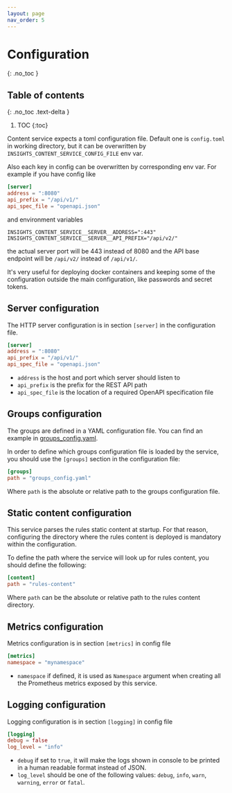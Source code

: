 ```yaml
---
layout: page
nav_order: 5
---
```


# Configuration
{: .no_toc }

## Table of contents
{: .no_toc .text-delta }

1. TOC
{:toc}

Content service expects a toml configuration file. Default one is `config.toml`
in working directory, but it can be overwritten by
`INSIGHTS_CONTENT_SERVICE_CONFIG_FILE` env var.

Also each key in config can be overwritten by corresponding env var. For example
if you have config like

```toml
[server]
address = ":8080"
api_prefix = "/api/v1/"
api_spec_file = "openapi.json"
```

and environment variables

```shell
INSIGHTS_CONTENT_SERVICE__SERVER__ADDRESS=":443"
INSIGHTS_CONTENT_SERVICE__SERVER__API_PREFIX="/api/v2/"
```

the actual server port will be 443 instead of 8080 and the API base endpoint
will be `/api/v2/` instead of `/api/v1/`.

It's very useful for deploying docker containers and keeping some of the
configuration outside the main configuration, like passwords and secret tokens.


## Server configuration

The HTTP server configuration is in section `[server]` in the
configuration file.

```toml
[server]
address = ":8080"
api_prefix = "/api/v1/"
api_spec_file = "openapi.json"
```

* `address` is the host and port which server should listen to
* `api_prefix` is the prefix for the REST API path
* `api_spec_file` is the location of a required OpenAPI specification file

## Groups configuration

The groups are defined in a YAML configuration file. You can find an example in
[groups_config.yaml](https://github.com/RedHatInsights/insights-content-service/blob/master/groups_config.yaml).

In order to define which groups configuration file is loaded by the service, you
should use the `[groups]` section in the configuration file:

```toml
[groups]
path = "groups_config.yaml"
```

Where `path` is the absolute or relative path to the groups configuration file.

## Static content configuration

This service parses the rules static content at startup. For that reason,
configuring the directory where the rules content is deployed is mandatory
within the configuration.

To define the path where the service will look up for rules content, you should
define the following:

```toml
[content]
path = "rules-content"
```

Where `path` can be the absolute or relative path to the rules content directory.

## Metrics configuration

Metrics configuration is in section `[metrics]` in config file

```toml
[metrics]
namespace = "mynamespace"
```

* `namespace` if defined, it is used as `Namespace` argument when creating all
  the Prometheus metrics exposed by this service.
  
## Logging configuration

Logging configuration is in section `[logging]` in config file

```toml
[logging]
debug = false
log_level = "info"
```

* `debug` if set to `true`, it will make the logs shown in console to be printed
  in a human readable format instead of JSON.
* `log_level` should be one of the following values: `debug`, `info`, `warn`,
  `warning`, `error` or `fatal`.

